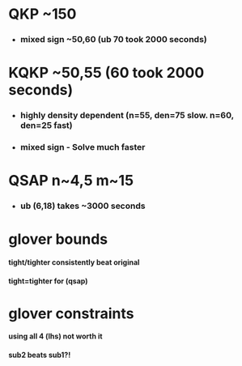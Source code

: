 # **QKP** ~150
* ### mixed sign ~50,60 (ub 70 took 2000 seconds)

# **KQKP** ~50,55 (60 took 2000 seconds)
* ### highly density dependent (n=55, den=75 slow. n=60, den=25 fast)
* ### mixed sign - Solve much faster

# **QSAP**  n~4,5 m~15
* ### ub (6,18) takes ~3000 seconds

# glover bounds
#### tight/tighter consistently beat original
#### tight=tighter for (qsap)

# glover constraints
#### using all 4 (lhs) not worth it
#### sub2 beats sub1?!

